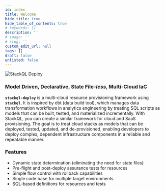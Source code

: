 ```yaml
---
id: index
title: Welcome
hide_title: true
hide_table_of_contents: true
# keywords: []
description: ''
# image: ''
# slug: ''
custom_edit_url: null
tags: []
draft: false
unlisted: false
---
```


![StackQL Deploy](/img/stackql-deploy-logo.png)

### Model Driven, Declarative, State File<i>-less</i>, Multi-Cloud IaC

__`stackql-deploy`__ is a multi-cloud resource provisioning framework using __`stackql`__. It is inspired by dbt (data build tool), which manages data transformation workflows in analytics engineering by treating SQL scripts as models that can be built, tested, and materialized incrementally. With StackQL, you can create a similar framework for cloud and SaaS provisioning. The goal is to treat cloud stacks as models that can be deployed, tested, updated, and de-provisioned, enabling developers to deploy complex, dependent infrastructure components in a reliable and repeatable manner. 

### Features

- Dynamic state determination (eliminating the need for state files)
- Pre-flight and post-deploy assurance tests for resources
- Simple flow control with rollback capabilities
- Single code base for multiple target environments
- SQL-based definitions for resources and tests

<!-- <img src="/img/stackql-deploy.gif" alt="StackQL Deploy" title="StackQL Deploy" class="vhsImage"/> -->
